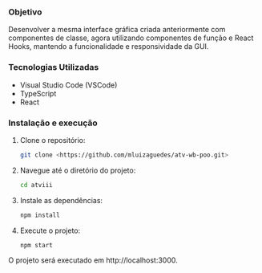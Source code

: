 ### Objetivo

Desenvolver a mesma interface gráfica criada anteriormente com componentes de classe, agora utilizando componentes de função e React Hooks, mantendo a funcionalidade e responsividade da GUI.

### Tecnologias Utilizadas
- Visual Studio Code (VSCode)
- TypeScript
- React

### Instalação e execução

1. Clone o repositório:
    
    ```bash
    git clone <https://github.com/mluizaguedes/atv-wb-poo.git>
    
    ```
    
2. Navegue até o diretório do projeto:
    
    ```bash
    cd atviii
    
    ```
    
3. Instale as dependências:
    
    ```bash
    npm install
    
    ```
    
4. Execute o projeto:
    ```bash
    npm start
    
    ```

O projeto será executado em http://localhost:3000.